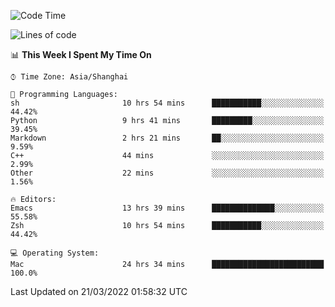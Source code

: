 <!--START_SECTION:waka-->
![Code Time](http://img.shields.io/badge/Code%20Time-672%20hrs%2017%20mins-blue)

![Lines of code](https://img.shields.io/badge/From%20Hello%20World%20I%27ve%20Written-22%20Thousand%20lines%20of%20code-blue)

📊 **This Week I Spent My Time On** 

```text
⌚︎ Time Zone: Asia/Shanghai

💬 Programming Languages: 
sh                       10 hrs 54 mins      ███████████░░░░░░░░░░░░░░   44.42% 
Python                   9 hrs 41 mins       █████████░░░░░░░░░░░░░░░░   39.45% 
Markdown                 2 hrs 21 mins       ██░░░░░░░░░░░░░░░░░░░░░░░   9.59% 
C++                      44 mins             ░░░░░░░░░░░░░░░░░░░░░░░░░   2.99% 
Other                    22 mins             ░░░░░░░░░░░░░░░░░░░░░░░░░   1.56%

🔥 Editors: 
Emacs                    13 hrs 39 mins      ██████████████░░░░░░░░░░░   55.58% 
Zsh                      10 hrs 54 mins      ███████████░░░░░░░░░░░░░░   44.42%

💻 Operating System: 
Mac                      24 hrs 34 mins      █████████████████████████   100.0%

```


 Last Updated on 21/03/2022 01:58:32 UTC
<!--END_SECTION:waka-->
